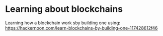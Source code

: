 # Learning about blockchains
Learning how a blockchain work sby building one using: https://hackernoon.com/learn-blockchains-by-building-one-117428612f46